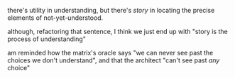 there's utility in understanding, but there's *story* in locating the precise elements of not-yet-understood.

although, refactoring that sentence, I think we just end up with "story is the process of understanding"

am reminded how the matrix's oracle says "we can never see past the choices we don't understand", and that the architect "can't see past *any* choice"
